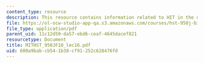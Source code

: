 ```yaml
---
content_type: resource
description: This resource contains information related to HIT in the developing world.
file: https://ol-ocw-studio-app-qa.s3.amazonaws.com/courses/hst-950j-biomedical-computing-fall-2010/600a9babcb541b38cf91252c628476fd_MITHST_950JF10_lec16.pdf
file_type: application/pdf
parent_uid: 11c12d59-da57-ebd6-ceaf-4645dacef821
resourcetype: Document
title: MITHST_950JF10_lec16.pdf
uid: 600a9bab-cb54-1b38-cf91-252c628476fd
---
```

